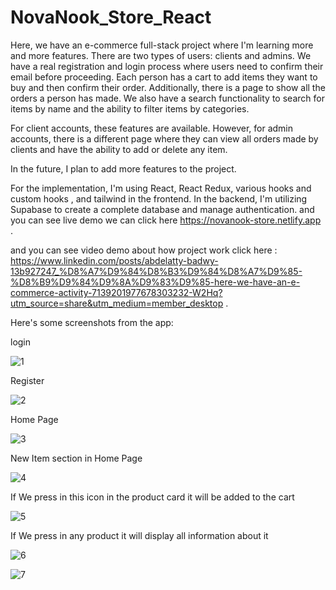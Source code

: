 # NovaNook_Store_React
Here, we have an e-commerce full-stack project where I'm learning more and more features. There are two types of users: clients and admins. We have a real registration and login process where users need to confirm their email before proceeding. Each person has a cart to add items they want to buy and then confirm their order. Additionally, there is a page to show all the orders a person has made. We also have a search functionality to search for items by name and the ability to filter items by categories.

For client accounts, these features are available. However,
for admin accounts, there is a different page where they can view all orders made by clients and have the ability to add or delete any item.

In the future, I plan to add more features to the project.

For the implementation, I'm using React, React Redux, various hooks and custom hooks , and tailwind in the frontend. In the backend, I'm utilizing Supabase to create a complete database and manage authentication.
and you can see live demo we can click here https://novanook-store.netlify.app .

and you can see video demo about how project work click here : 
https://www.linkedin.com/posts/abdelatty-badwy-13b927247_%D8%A7%D9%84%D8%B3%D9%84%D8%A7%D9%85-%D8%B9%D9%84%D9%8A%D9%83%D9%85-here-we-have-an-e-commerce-activity-7139201977678303232-W2Hq?utm_source=share&utm_medium=member_desktop .


Here's some screenshots from the app:


login 



![1](https://github.com/AbdelattyBadwy16/NovaNook_Store_React/assets/108571865/16f79aff-0d8f-41fe-bacc-dc33593acbb6)


Register 


![2](https://github.com/AbdelattyBadwy16/NovaNook_Store_React/assets/108571865/a2abeb05-f3a0-41e2-898d-3e9893a3c2bb)



Home Page


![3](https://github.com/AbdelattyBadwy16/NovaNook_Store_React/assets/108571865/e1614e67-9f08-461a-8b63-9c1c591f0766)



New Item section in Home Page


![4](https://github.com/AbdelattyBadwy16/NovaNook_Store_React/assets/108571865/49eb42f8-5cbd-44f0-86b1-e55266a3a0be)



If We press in this icon in the product card it will be added to the cart


![5](https://github.com/AbdelattyBadwy16/NovaNook_Store_React/assets/108571865/95225e86-0732-422a-820a-1766f073c9cc)


If We press in any product it will display all information about it


![6](https://github.com/AbdelattyBadwy16/NovaNook_Store_React/assets/108571865/cf38f33f-4c55-4749-a0d9-87114625d548)


![7](https://github.com/AbdelattyBadwy16/NovaNook_Store_React/assets/108571865/91fad84a-6e0d-4222-813b-8d6133f7c205)



